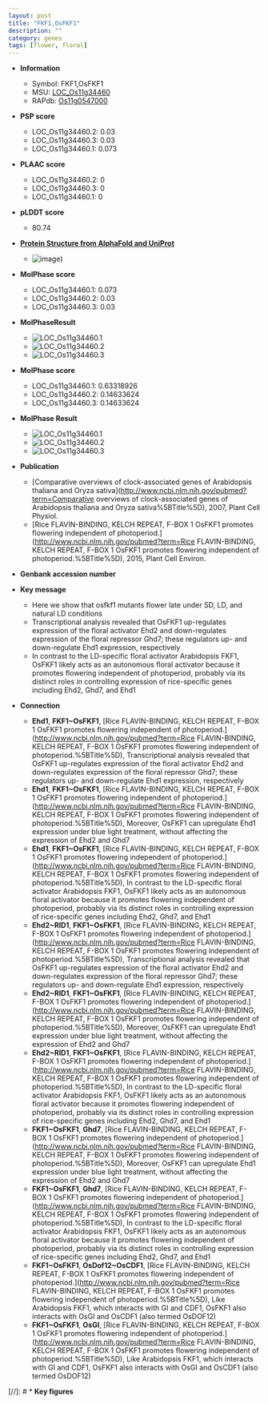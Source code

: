 ```yaml
---
layout: post
title: "FKF1,OsFKF1"
description: ""
category: genes
tags: [flower, floral]
---
```


* **Information**  
    + Symbol: FKF1,OsFKF1  
    + MSU: [LOC_Os11g34460](http://rice.plantbiology.msu.edu/cgi-bin/ORF_infopage.cgi?orf=LOC_Os11g34460)  
    + RAPdb: [Os11g0547000](http://rapdb.dna.affrc.go.jp/viewer/gbrowse_details/irgsp1?name=Os11g0547000)  

* **PSP score**  
    + LOC_Os11g34460.2: 0.03 
    + LOC_Os11g34460.3: 0.03 
    + LOC_Os11g34460.1: 0.073 

* **PLAAC score**  
    + LOC_Os11g34460.2: 0 
    + LOC_Os11g34460.3: 0 
    + LOC_Os11g34460.1: 0 

* **pLDDT score**
    + 80.74

* **[Protein Structure from AlphaFold and UniProt](https://www.uniprot.org/uniprotkb/Q2R2W1/entry#structure)**
    + ![image](https://ricepsp.github.io/images/Q2/AF-Q2R2W1-F1.png))

* **MolPhase score**
    + LOC_Os11g34460.1: 0.073
    + LOC_Os11g34460.2: 0.03
    + LOC_Os11g34460.3: 0.03

* **MolPhaseResult**
    + ![LOC_Os11g34460.1](https://ricepsp.github.io/pictures/LOC_Os11g/LOC_Os11g34460.1.png)
    + ![LOC_Os11g34460.2](https://ricepsp.github.io/pictures/LOC_Os11g/LOC_Os11g34460.2.png)
    + ![LOC_Os11g34460.3](https://ricepsp.github.io/pictures/LOC_Os11g/LOC_Os11g34460.3.png)

* **MolPhase score**
    + LOC_Os11g34460.1: 0.63318926
    + LOC_Os11g34460.2: 0.14633624
    + LOC_Os11g34460.3: 0.14633624

* **MolPhase Result**
    + ![LOC_Os11g34460.1](https://304243504.github.io/Pictures/LOC_Os11g/LOC_Os11g34460.1.png)
    + ![LOC_Os11g34460.2](https://304243504.github.io/Pictures/LOC_Os11g/LOC_Os11g34460.2.png)
    + ![LOC_Os11g34460.3](https://304243504.github.io/Pictures/LOC_Os11g/LOC_Os11g34460.3.png)

* **Publication**  
    + [Comparative overviews of clock-associated genes of Arabidopsis thaliana and Oryza sativa](http://www.ncbi.nlm.nih.gov/pubmed?term=Comparative overviews of clock-associated genes of Arabidopsis thaliana and Oryza sativa%5BTitle%5D), 2007, Plant Cell Physiol.
    + [Rice FLAVIN-BINDING, KELCH REPEAT, F-BOX 1 OsFKF1 promotes flowering independent of photoperiod.](http://www.ncbi.nlm.nih.gov/pubmed?term=Rice FLAVIN-BINDING, KELCH REPEAT, F-BOX 1 OsFKF1 promotes flowering independent of photoperiod.%5BTitle%5D), 2015, Plant Cell Environ.

* **Genbank accession number**  

* **Key message**  
    + Here we show that osfkf1 mutants flower late under SD, LD, and natural LD conditions
    + Transcriptional analysis revealed that OsFKF1 up-regulates expression of the floral activator Ehd2 and down-regulates expression of the floral repressor Ghd7; these regulators up- and down-regulate Ehd1 expression, respectively
    + In contrast to the LD-specific floral activator Arabidopsis FKF1, OsFKF1 likely acts as an autonomous floral activator because it promotes flowering independent of photoperiod, probably via its distinct roles in controlling expression of rice-specific genes including Ehd2, Ghd7, and Ehd1

* **Connection**  
    + __Ehd1__, __FKF1~OsFKF1__, [Rice FLAVIN-BINDING, KELCH REPEAT, F-BOX 1 OsFKF1 promotes flowering independent of photoperiod.](http://www.ncbi.nlm.nih.gov/pubmed?term=Rice FLAVIN-BINDING, KELCH REPEAT, F-BOX 1 OsFKF1 promotes flowering independent of photoperiod.%5BTitle%5D), Transcriptional analysis revealed that OsFKF1 up-regulates expression of the floral activator Ehd2 and down-regulates expression of the floral repressor Ghd7; these regulators up- and down-regulate Ehd1 expression, respectively
    + __Ehd1__, __FKF1~OsFKF1__, [Rice FLAVIN-BINDING, KELCH REPEAT, F-BOX 1 OsFKF1 promotes flowering independent of photoperiod.](http://www.ncbi.nlm.nih.gov/pubmed?term=Rice FLAVIN-BINDING, KELCH REPEAT, F-BOX 1 OsFKF1 promotes flowering independent of photoperiod.%5BTitle%5D), Moreover, OsFKF1 can upregulate Ehd1 expression under blue light treatment, without affecting the expression of Ehd2 and Ghd7
    + __Ehd1__, __FKF1~OsFKF1__, [Rice FLAVIN-BINDING, KELCH REPEAT, F-BOX 1 OsFKF1 promotes flowering independent of photoperiod.](http://www.ncbi.nlm.nih.gov/pubmed?term=Rice FLAVIN-BINDING, KELCH REPEAT, F-BOX 1 OsFKF1 promotes flowering independent of photoperiod.%5BTitle%5D), In contrast to the LD-specific floral activator Arabidopsis FKF1, OsFKF1 likely acts as an autonomous floral activator because it promotes flowering independent of photoperiod, probably via its distinct roles in controlling expression of rice-specific genes including Ehd2, Ghd7, and Ehd1
    + __Ehd2~RID1__, __FKF1~OsFKF1__, [Rice FLAVIN-BINDING, KELCH REPEAT, F-BOX 1 OsFKF1 promotes flowering independent of photoperiod.](http://www.ncbi.nlm.nih.gov/pubmed?term=Rice FLAVIN-BINDING, KELCH REPEAT, F-BOX 1 OsFKF1 promotes flowering independent of photoperiod.%5BTitle%5D), Transcriptional analysis revealed that OsFKF1 up-regulates expression of the floral activator Ehd2 and down-regulates expression of the floral repressor Ghd7; these regulators up- and down-regulate Ehd1 expression, respectively
    + __Ehd2~RID1__, __FKF1~OsFKF1__, [Rice FLAVIN-BINDING, KELCH REPEAT, F-BOX 1 OsFKF1 promotes flowering independent of photoperiod.](http://www.ncbi.nlm.nih.gov/pubmed?term=Rice FLAVIN-BINDING, KELCH REPEAT, F-BOX 1 OsFKF1 promotes flowering independent of photoperiod.%5BTitle%5D), Moreover, OsFKF1 can upregulate Ehd1 expression under blue light treatment, without affecting the expression of Ehd2 and Ghd7
    + __Ehd2~RID1__, __FKF1~OsFKF1__, [Rice FLAVIN-BINDING, KELCH REPEAT, F-BOX 1 OsFKF1 promotes flowering independent of photoperiod.](http://www.ncbi.nlm.nih.gov/pubmed?term=Rice FLAVIN-BINDING, KELCH REPEAT, F-BOX 1 OsFKF1 promotes flowering independent of photoperiod.%5BTitle%5D), In contrast to the LD-specific floral activator Arabidopsis FKF1, OsFKF1 likely acts as an autonomous floral activator because it promotes flowering independent of photoperiod, probably via its distinct roles in controlling expression of rice-specific genes including Ehd2, Ghd7, and Ehd1
    + __FKF1~OsFKF1__, __Ghd7__, [Rice FLAVIN-BINDING, KELCH REPEAT, F-BOX 1 OsFKF1 promotes flowering independent of photoperiod.](http://www.ncbi.nlm.nih.gov/pubmed?term=Rice FLAVIN-BINDING, KELCH REPEAT, F-BOX 1 OsFKF1 promotes flowering independent of photoperiod.%5BTitle%5D), Moreover, OsFKF1 can upregulate Ehd1 expression under blue light treatment, without affecting the expression of Ehd2 and Ghd7
    + __FKF1~OsFKF1__, __Ghd7__, [Rice FLAVIN-BINDING, KELCH REPEAT, F-BOX 1 OsFKF1 promotes flowering independent of photoperiod.](http://www.ncbi.nlm.nih.gov/pubmed?term=Rice FLAVIN-BINDING, KELCH REPEAT, F-BOX 1 OsFKF1 promotes flowering independent of photoperiod.%5BTitle%5D), In contrast to the LD-specific floral activator Arabidopsis FKF1, OsFKF1 likely acts as an autonomous floral activator because it promotes flowering independent of photoperiod, probably via its distinct roles in controlling expression of rice-specific genes including Ehd2, Ghd7, and Ehd1
    + __FKF1~OsFKF1__, __OsDof12~OsCDF1__, [Rice FLAVIN-BINDING, KELCH REPEAT, F-BOX 1 OsFKF1 promotes flowering independent of photoperiod.](http://www.ncbi.nlm.nih.gov/pubmed?term=Rice FLAVIN-BINDING, KELCH REPEAT, F-BOX 1 OsFKF1 promotes flowering independent of photoperiod.%5BTitle%5D), Like Arabidopsis FKF1, which interacts with GI and CDF1, OsFKF1 also interacts with OsGI and OsCDF1 (also termed OsDOF12)
    + __FKF1~OsFKF1__, __OsGI__, [Rice FLAVIN-BINDING, KELCH REPEAT, F-BOX 1 OsFKF1 promotes flowering independent of photoperiod.](http://www.ncbi.nlm.nih.gov/pubmed?term=Rice FLAVIN-BINDING, KELCH REPEAT, F-BOX 1 OsFKF1 promotes flowering independent of photoperiod.%5BTitle%5D), Like Arabidopsis FKF1, which interacts with GI and CDF1, OsFKF1 also interacts with OsGI and OsCDF1 (also termed OsDOF12)

[//]: # * **Key figures**  



